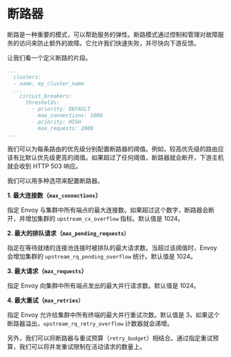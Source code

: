 # 断路器

断路是一种重要的模式，可以帮助服务的弹性。断路模式通过控制和管理对故障服务的访问来防止额外的故障。它允许我们快速失败，并尽快向下游反馈。

让我们看一个定义断路的片段。

```yaml
...
  clusters:
  - name: my_cluster_name
  ...
    circuit_breakers:
      thresholds:
        - priority: DEFAULT
          max_connections: 1000
        - priority: HIGH
          max_requests: 2000
...
```

我们可以为每条路由的优先级分别配置断路器的阈值。例如，较高优先级的路由应该有比默认优先级更高的阈值。如果超过了任何阈值，断路器就会断开，下游主机就会收到 HTTP 503 响应。

我们可以用多种选项来配置断路器。

**1. 最大连接数（`max_connections`）**

指定 Envoy 与集群中所有端点的最大连接数。如果超过这个数字，断路器会断开，并增加集群的 `upstream_cx_overflow` 指标。默认值是 1024。

**2. 最大的排队请求（`max_pending_requests）`**

指定在等待就绪的连接池连接时被排队的最大请求数。当超过该阈值时，Envoy 会增加集群的 `upstream_rq_pending_overflow` 统计。默认值是 1024。

**3. 最大请求（`max_requests`）**

指定 Envoy 向集群中所有端点发出的最大并行请求数。默认值是 1024。

**4. 最大重试（`max_retries）`**

指定 Envoy 允许给集群中所有终端的最大并行重试次数。默认值是 3，如果这个断路器溢出，`upstream_rq_retry_overflow` 计数器就会递增。

另外，我们可以将断路器与重试预算（`retry_budget`）相结合。通过指定重试预算，我们可以将并发重试限制在活动请求的数量上。
